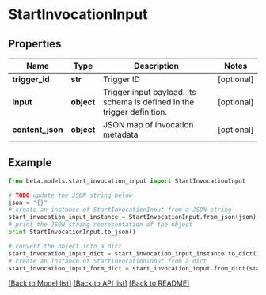 # StartInvocationInput


## Properties
Name | Type | Description | Notes
------------ | ------------- | ------------- | -------------
**trigger_id** | **str** | Trigger ID | [optional] 
**input** | **object** | Trigger input payload. Its schema is defined in the trigger definition. | [optional] 
**content_json** | **object** | JSON map of invocation metadata | [optional] 

## Example

```python
from beta.models.start_invocation_input import StartInvocationInput

# TODO update the JSON string below
json = "{}"
# create an instance of StartInvocationInput from a JSON string
start_invocation_input_instance = StartInvocationInput.from_json(json)
# print the JSON string representation of the object
print StartInvocationInput.to_json()

# convert the object into a dict
start_invocation_input_dict = start_invocation_input_instance.to_dict()
# create an instance of StartInvocationInput from a dict
start_invocation_input_form_dict = start_invocation_input.from_dict(start_invocation_input_dict)
```
[[Back to Model list]](../README.md#documentation-for-models) [[Back to API list]](../README.md#documentation-for-api-endpoints) [[Back to README]](../README.md)


